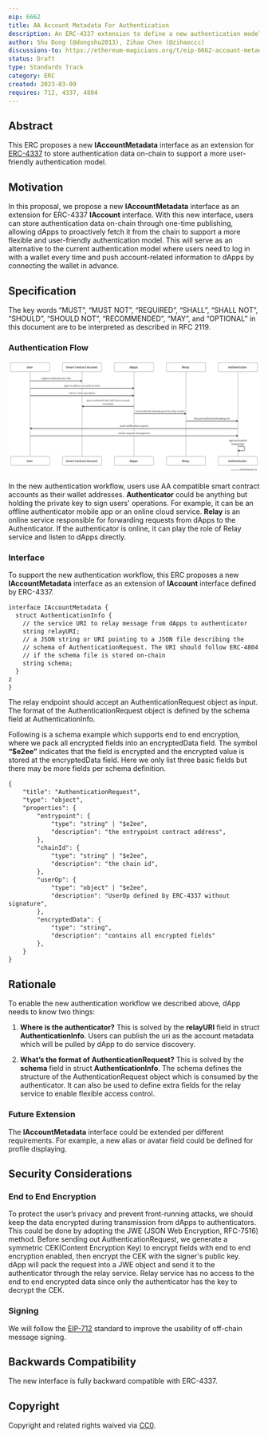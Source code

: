 ```yaml
---
eip: 6662
title: AA Account Metadata For Authentication
description: An ERC-4337 extension to define a new authentication model
author: Shu Dong (@dongshu2013), Zihao Chen (@zihaoccc)
discussions-to: https://ethereum-magicians.org/t/eip-6662-account-metadata-for-aa-account-authentication/13232
status: Draft
type: Standards Track
category: ERC
created: 2023-03-09
requires: 712, 4337, 4804
---
```


## Abstract

This ERC proposes a new **IAccountMetadata** interface as an extension for [ERC-4337](./eip-4337.md) to store authentication data on-chain to support a more user-friendly authentication model.

## Motivation

In this proposal, we propose a new **IAccountMetadata** interface as an extension for ERC-4337 **IAccount** interface. With this new interface, users can store authentication data on-chain through one-time publishing, allowing dApps to proactively fetch it from the chain to support a more flexible and user-friendly authentication model. This will serve as an alternative to the current authentication model where users need to log in with a wallet every time and push account-related information to dApps by connecting the wallet in advance.

## Specification

The key words “MUST”, “MUST NOT”, “REQUIRED”, “SHALL”, “SHALL NOT”, “SHOULD”, “SHOULD NOT”, “RECOMMENDED”, “MAY”, and “OPTIONAL” in this document are to be interpreted as described in RFC 2119.

### Authentication Flow

![Authentication Flow](../assets/eip-6662/auth-flow.png)

In the new authentication workflow, users use AA compatible smart contract accounts as their wallet addresses. **Authenticator** could be anything but holding the private key to sign users' operations. For example, it can be an offline authenticator mobile app or an online cloud service. **Relay** is an online service responsible for forwarding requests from dApps to the Authenticator. If the authenticator is online, it can play the role of Relay service and listen to dApps directly.

### Interface

To support the new authentication workflow, this ERC proposes a new **IAccountMetadata** interface as an extension of **IAccount** interface defined by ERC-4337.

```
interface IAccountMetadata {
  struct AuthenticationInfo {
    // the service URI to relay message from dApps to authenticator
    string relayURI;
    // a JSON string or URI pointing to a JSON file describing the
    // schema of AuthenticationRequest. The URI should follow ERC-4804
    // if the schema file is stored on-chain
    string schema;
  }
z
}
```

The relay endpoint should accept an AuthenticationRequest object as input. The format of the AuthenticationRequest object is defined by the schema field at AuthenticationInfo.

Following is a schema example which supports end to end encryption, where we pack all encrypted fields into an encryptedData field. The symbol **“\$e2ee”** indicates that the field is encrypted and the encrypted value is stored at the encryptedData field. Here we only list three basic fields but there may be more fields per schema definition.

```
{
    "title": "AuthenticationRequest",
    "type": "object",
    "properties": {
        "entrypoint": {
            "type": "string" | "$e2ee",
            "description": "the entrypoint contract address",
        },
        "chainId": {
            "type": "string" | "$e2ee",
            "description": "the chain id",
        },
        "userOp": {
            "type": "object" | "$e2ee",
            "description": "UserOp defined by ERC-4337 without signature",
        },
        "encryptedData": {
            "type": "string",
            "description": "contains all encrypted fields"
        },
    }
}
```

## Rationale

To enable the new authentication workflow we described above, dApp needs to know two things:

1. **Where is the authenticator?** This is solved by the **relayURI** field in struct **AuthenticationInfo**. Users can publish the uri as the account metadata which will be pulled by dApp to do service discovery.

2. **What’s the format of AuthenticationRequest?** This is solved by the **schema** field in struct **AuthenticationInfo**. The schema defines the structure of the AuthenticationRequest object which is consumed by the authenticator. It can also be used to define extra fields for the relay service to enable flexible access control.

### Future Extension

The **IAccountMetadata** interface could be extended per different requirements. For example, a new alias or avatar field could be defined for profile displaying.

## Security Considerations

### End to End Encryption

To protect the user’s privacy and prevent front-running attacks, we should keep the data encrypted during transmission from dApps to authenticators. This could be done by adopting the JWE (JSON Web Encryption, RFC-7516) method. Before sending out AuthenticationRequest, we generate a symmetric CEK(Content Encryption Key) to encrypt fields with end to end encryption enabled, then encrypt the CEK with the signer's public key. dApp will pack the request into a JWE object and send it to the authenticator through the relay service. Relay service has no access to the end to end encrypted data since only the authenticator has the key to decrypt the CEK.

### Signing

We will follow the [EIP-712](./eip-712.md) standard to improve the usability of off-chain message signing.

## Backwards Compatibility

The new interface is fully backward compatible with ERC-4337.

## Copyright

Copyright and related rights waived via [CC0](../LICENSE.md).
